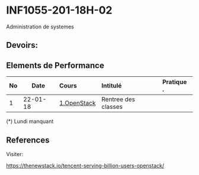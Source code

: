 # INF1055-201-18H-02
Administration de systemes

## Devoirs:


## Elements de Performance

|No| Date   | Cours                       | Intitulé                                |  Pratique .                            |
|--|--------|:----------------------------|:----------------------------------------|:---------------------------------------|
| 1|22-01-18| [1.OpenStack](./1.OpenStack)   | Rentree des classes                     |                                        |

(*) Lundi manquant

## References

Visiter:

https://thenewstack.io/tencent-serving-billion-users-openstack/


